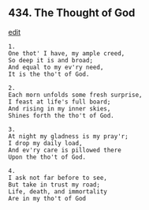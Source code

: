 
## 434.  The Thought of God
[edit](https://docs.google.com/document/d/1iGHRgXYb5z13YNAL4XA1MX3mFW0ah38i/edit?mode=html)



    1.
    One thot' I have, my ample creed,
    So deep it is and broad;
    And equal to my ev'ry need,
    It is the tho't of God.

    2.
    Each morn unfolds some fresh surprise,
    I feast at life's full board;
    And rising in my inner skies,
    Shines forth the tho't of God.

    3.
    At night my gladness is my pray'r;
    I drop my daily load,
    And ev'ry care is pillowed there
    Upon the tho't of God.

    4.
    I ask not far before to see,
    But take in trust my road;
    Life, death, and immortality
    Are in my tho't of God
